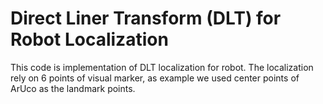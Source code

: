 # Direct Liner Transform (DLT) for Robot Localization

This code is implementation of DLT localization for robot. 
The localization rely on 6 points of visual marker, as example we used center points of ArUco as the landmark points.
